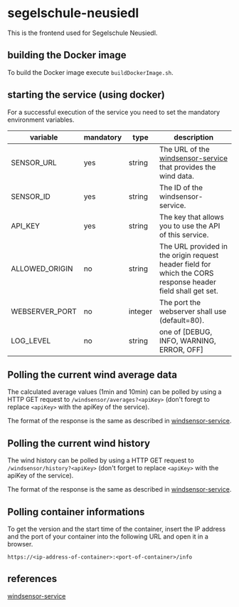 # segelschule-neusiedl

This is the frontend used for Segelschule Neusiedl.

## building the Docker image

To build the Docker image execute `buildDockerImage.sh`.

## starting the service (using docker)

For a successful execution of the service you need to set the mandatory environment variables.

|variable        |mandatory|type   |description|
|----------------|---------|-------|-----------|
|SENSOR_URL      |yes      |string|The URL of the [windsensor-service](https://github.com/tederer/windsensor-service) that provides the wind data.|
|SENSOR_ID       |yes      |string|The ID of the windsensor-service.|
|API_KEY         |yes      |string|The key that allows you to use the API of this service.|
|ALLOWED_ORIGIN  |no       |string|The URL provided in the origin request header field for which the CORS response header field shall get set.|
|WEBSERVER_PORT  |no       |integer|The port the webserver shall use (default=80).|
|LOG_LEVEL       |no       |string |one of [DEBUG, INFO, WARNING, ERROR, OFF]|

## Polling the current wind average data

The calculated average values (1min and 10min) can be polled by using a HTTP GET request to `/windsensor/averages?<apiKey>` (don't foregt to replace `<apiKey>` with the apiKey of the service).

The format of the response is the same as described in [windsensor-service](https://github.com/tederer/windsensor-service#output-message-format).

## Polling the current wind history

The wind history can be polled by using a HTTP GET request to `/windsensor/history?<apiKey>` (don't forget to replace `<apiKey>` with the apiKey of the service).

The format of the response is the same as described in [windsensor-service](https://github.com/tederer/windsensor-service#output-message-format).

## Polling container informations

To get the version and the start time of the container, insert the IP address and the port of your container into the following URL and open it in a browser.

    https://<ip-address-of-container>:<port-of-container>/info

## references
[windsensor-service](https://github.com/tederer/windsensor-service)